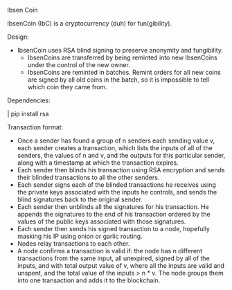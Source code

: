 Ibsen Coin

IbsenCoin (IbC) is a cryptocurrency (duh) for fun(gibility). 

Design:
- IbsenCoin uses RSA blind signing to preserve anonymity and fungibility. 
  - IbsenCoins are transferred by being reminted into new IbsenCoins under the control of the new owner. 
  - IbsenCoins are reminted in batches. Remint orders for all new coins are signed by all old coins in the batch, so it is impossible to tell which coin they came from. 

Dependencies:

| pip install rsa

Transaction format:

- Once a sender has found a group of n senders each sending value v, each sender creates a transaction, which lists the inputs of all of the senders, the values of n and v, and the outputs for this particular sender, along with a timestamp at which the transaction expires. 
- Each sender then blinds his transaction using RSA encryption and sends their blinded transactions to all the other senders. 
- Each sender signs each of the blinded transactions he receives using the private keys associated with the inputs he controls, and sends the blind signatures back to the original sender. 
- Each sender then unblinds all the signatures for his transaction. He appends the signatures to the end of his transaction ordered by the values of the public keys associated with those signatures. 
- Each sender then sends his signed transaction to a node, hopefully masking his IP using onion or garlic routing. 
- Nodes relay transactions to each other. 
- A node confirms a transaction is valid if: the node has n different transactions from the same input, all unexpired, signed by all of the inputs, and with total output value of v, where all the inputs are valid and unspent, and the total value of the inputs > n * v. The node groups them into one transaction and adds it to the blockchain.
